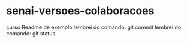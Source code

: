 # senai-versoes-colaboracoes
curso
Readme de exemplo
lembrei do comando: git commit
lembrei do comando: git status

